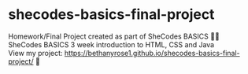 # shecodes-basics-final-project
Homework/Final Project created as part of SheCodes BASICS 👩‍💻 
<br>
SheCodes BASICS 3 week introduction to HTML, CSS and Java
<br>
View my project: https://bethanyrose1.github.io/shecodes-basics-final-project/ 🐾

